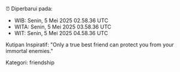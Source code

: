 ⏰ Diperbarui pada:
- WIB: Senin, 5 Mei 2025 02.58.36 UTC
- WITA: Senin, 5 Mei 2025 03.58.36 UTC
- WIT: Senin, 5 Mei 2025 04.58.36 UTC

Kutipan Inspiratif:
"Only a true best friend can protect you from your immortal enemies."


Kategori: friendship

